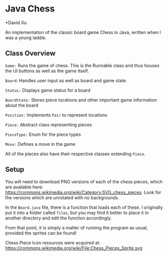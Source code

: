 # Java Chess

*David Xu

An implementation of the classic board game Chess in Java, written when I was a young laddie.

## Class Overview

`Game:` Runs the game of chess. This is the Runnable class and thus houses the UI buttons as well 
as the game itself.

`Board`: Handles user input as well as board and game state.

`Status:` Displays game status for a board

`BoardState:` Stores piece locations and other important game information about the board

`Position:` Implements `Pair` to represent locations

`Piece:` Abstract class representing pieces

`PieceType:` Enum for the piece types

`Move:` Defines a move in the game

All of the pieces also have their respective classes extending `Piece`.

## Setup

You will need to download PNG versions of each of the chess pieces, which are available here: https://commons.wikimedia.org/wiki/Category:SVG_chess_pieces. Look for the versions which are unrotated with no backgrounds.

In the `Board.java` file, there is a function that loads each of these. I originally put it into a folder called `files`, but you may find it better to place it in another directory and edit the function accordingly.

From that point, it is simply a matter of running the program as usual, provided the sprites can be found!

Chess Piece Icon resources were acquired at:
https://commons.wikimedia.org/wiki/File:Chess_Pieces_Sprite.svg

